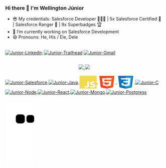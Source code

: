 ### Hi there 👋 I'm Wellington Júnior

- 😎 My credentials: Salesforce Developer 👨🏻‍💻 | 5x Salesforce Certified 📜 | Salesforce Ranger 🤠 | 9x Superbadges 🏆
- 🔭 I’m currently working on Salesforce Development
- 😄 Pronouns: He, His / Ele, Dele

<div style="display: inline_block"><br>
  <a href="https://www.linkedin.com/in/wellington-j%C3%BAnior-1759b46b/" target="_blank"><img align="center" alt="Junior-Linkedin"  height="48" width="62" src="https://cdn.jsdelivr.net/gh/devicons/devicon/icons/linkedin/linkedin-original.svg" target="_blank"></a> 
  <a href="https://trailblazer.me/id/jfarias" target="_blank"><img align="center" alt="Junior-Trailhead" height="48" width="62" src="https://trailhead.salesforce.com/assets/trailhead-logo-5d3354441b4d8b97f21075b65e2aea266780d45943bbb36796ac25dc7cf4adc9.svg" target="_blank"></a>
  <a href = "mailto:junior13farias@gmail.com" target="_blank"><img align="center" alt="Junior-Gmail" height="48" width="52" src="https://img.icons8.com/color/100/000000/gmail-new.png" target="_blank"></a>

##
  
<div align="center">
  <a href="https://github.com/juniorfarias">
  <img height="180em" src="https://github-readme-stats.vercel.app/api?username=juniorfarias&show_icons=true&theme=algolia&include_all_commits=true&count_private=true"/>
  <img height="180em" src="https://github-readme-stats.vercel.app/api/top-langs/?username=juniorfarias&layout=compact&langs_count=7&theme=algolia"/>
</div>
<div style="display: inline_block"><br>
  <img align="center" alt="Junior-Salesforce" height="42" width="56" src="https://cdn.jsdelivr.net/gh/devicons/devicon/icons/salesforce/salesforce-original.svg">
  <img align="center" alt="Junior-Java" height="42" width="56" src="https://cdn.jsdelivr.net/gh/devicons/devicon/icons/java/java-original-wordmark.svg">
  <img align="center" alt="Junior-Js" height="42" width="56" src="https://raw.githubusercontent.com/devicons/devicon/master/icons/javascript/javascript-plain.svg">
  <img align="center" alt="Junior-HTML" height="42" width="56" src="https://raw.githubusercontent.com/devicons/devicon/master/icons/html5/html5-original.svg">
  <img align="center" alt="Junior-CSS" height="42" width="56" src="https://raw.githubusercontent.com/devicons/devicon/master/icons/css3/css3-original.svg">
  <img align="center" alt="Junior-C" height="42" width="56" src="https://cdn.jsdelivr.net/gh/devicons/devicon/icons/c/c-original.svg">
  <img align="center" alt="Junior-Node" height="42" width="56" src="https://cdn.jsdelivr.net/gh/devicons/devicon/icons/nodejs/nodejs-original-wordmark.svg">
  <img align="center" alt="Junior-React" height="42" width="56" src="https://cdn.jsdelivr.net/gh/devicons/devicon/icons/react/react-original-wordmark.svg">
  <img align="center" alt="Junior-Mongo" height="42" width="56" src="https://cdn.jsdelivr.net/gh/devicons/devicon/icons/mongodb/mongodb-original-wordmark.svg">
  <img align="center" alt="Junior-Postgress" height="42" width="56" src="https://cdn.jsdelivr.net/gh/devicons/devicon/icons/postgresql/postgresql-original-wordmark.svg">
 
  ##
 
  ![Snake animation](https://github.com/juniorfarias/juniorfarias/blob/output/github-contribution-grid-snake.svg)
  
</div>
